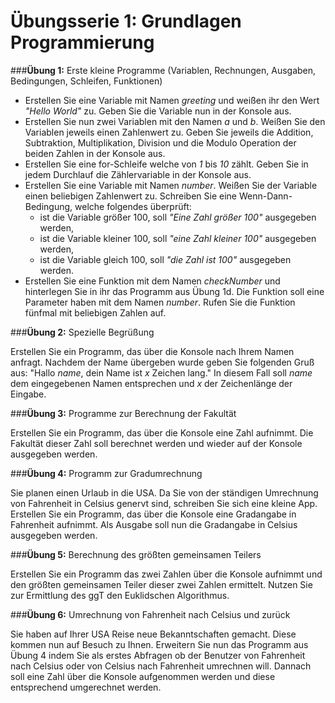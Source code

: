 # Übungsserie 1: Grundlagen Programmierung

###**Übung 1:** Erste kleine Programme (Variablen, Rechnungen, Ausgaben, Bedingungen, Schleifen, Funktionen)

* Erstellen Sie eine Variable mit Namen *greeting* und weißen ihr den Wert *"Hello World"* zu. Geben Sie die Variable nun in der Konsole aus.
* Erstellen Sie nun zwei Variablen mit den Namen *a* und *b*. Weißen Sie den Variablen jeweils einen Zahlenwert zu. Geben Sie jeweils die Addition, Subtraktion, Multiplikation, Division und die Modulo Operation der beiden Zahlen in der Konsole aus.
* Erstellen Sie eine for-Schleife welche von *1* bis *10* zählt. Geben Sie in jedem Durchlauf die Zählervariable in der Konsole aus.
* Erstellen Sie eine Variable mit Namen *number*. Weißen Sie der Variable einen beliebigen Zahlenwert zu. Schreiben Sie eine Wenn-Dann-Bedingung, welche folgendes überprüft:
   * ist die Variable größer 100, soll *"Eine Zahl größer 100"* ausgegeben werden,
   * ist die Variable kleiner 100, soll *"eine Zahl kleiner 100"* ausgegeben werden,
   * ist die Variable gleich 100, soll *"die Zahl ist 100"* ausgegeben werden.
* Erstellen Sie eine Funktion mit dem Namen *checkNumber* und hinterlegen Sie in ihr das Programm aus Übung 1d. Die Funktion soll eine Parameter haben mit dem Namen *number*. Rufen Sie die Funktion fünfmal mit beliebigen Zahlen auf.

###**Übung 2:** Spezielle Begrüßung

Erstellen Sie ein Programm, das über die Konsole nach Ihrem Namen anfragt. Nachdem der Name übergeben wurde geben Sie folgenden Gruß aus: "Hallo *name*, dein Name ist *x* Zeichen lang." In diesem Fall soll *name* dem eingegebenen Namen entsprechen und *x* der Zeichenlänge der Eingabe.

###**Übung 3:** Programme zur Berechnung der Fakultät

Erstellen Sie ein Programm, das über die Konsole eine Zahl aufnimmt. Die Fakultät dieser Zahl soll berechnet werden und wieder auf der Konsole ausgegeben werden.

###**Übung 4:** Programm zur Gradumrechnung

Sie planen einen Urlaub in die USA. Da Sie von der ständigen Umrechnung von Fahrenheit in Celsius genervt sind, schreiben Sie sich eine kleine App. Erstellen Sie ein Programm, das über die Konsole eine Gradangabe in Fahrenheit aufnimmt. Als Ausgabe soll nun die Gradangabe in Celsius ausgegeben werden.

###**Übung 5:** Berechnung des größten gemeinsamen Teilers

Erstellen Sie ein Programm das zwei Zahlen über die Konsole aufnimmt und den größten gemeinsamen Teiler dieser zwei Zahlen ermittelt. Nutzen Sie zur Ermittlung des ggT den Euklidschen Algorithmus.

###**Übung 6:** Umrechnung von Fahrenheit nach Celsius und zurück

Sie haben auf Ihrer USA Reise neue Bekanntschaften gemacht. Diese kommen nun auf Besuch zu Ihnen. Erweitern Sie nun das Programm aus Übung 4 indem Sie als erstes Abfragen ob der Benutzer von Fahrenheit nach Celsius oder von Celsius nach Fahrenheit umrechnen will. Dannach soll eine Zahl über die Konsole aufgenommen werden und diese entsprechend umgerechnet werden. 


